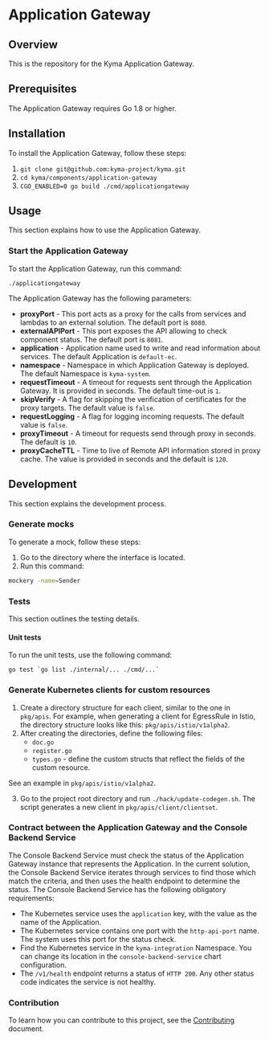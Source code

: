 # Application Gateway

## Overview

This is the repository for the Kyma Application Gateway.

## Prerequisites

The Application Gateway requires Go 1.8 or higher.

## Installation

To install the Application Gateway, follow these steps:

1. `git clone git@github.com:kyma-project/kyma.git`
1. `cd kyma/components/application-gateway`
1. `CGO_ENABLED=0 go build ./cmd/applicationgateway`

## Usage

This section explains how to use the Application Gateway.

### Start the Application Gateway

To start the Application Gateway, run this command:

```
./applicationgateway
```

The Application Gateway has the following parameters:
- **proxyPort** - This port acts as a proxy for the calls from services and lambdas to an external solution. The default port is `8080`.
- **externalAPIPort** - This port exposes the API allowing to check component status. The default port is `8081`.
- **application** - Application name used to write and read information about services. The default Application is `default-ec`.
- **namespace** - Namespace in which Application Gateway is deployed. The default Namespace is `kyma-system`.
- **requestTimeout** - A timeout for requests sent through the Application Gateway. It is provided in seconds. The default time-out is `1`.
- **skipVerify** - A flag for skipping the verification of certificates for the proxy targets. The default value is `false`.
- **requestLogging** - A flag for logging incoming requests. The default value is `false`.
- **proxyTimeout** - A timeout for requests send through proxy in seconds. The default is `10`.
- **proxyCacheTTL** - Time to live of Remote API information stored in proxy cache. The value is provided in seconds and the default is `120`.

## Development

This section explains the development process.

### Generate mocks

To generate a mock, follow these steps:

1. Go to the directory where the interface is located.
2. Run this command:
```sh
mockery -name=Sender
```

### Tests

This section outlines the testing details.

#### Unit tests

To run the unit tests, use the following command:

```
go test `go list ./internal/... ./cmd/...`
```
### Generate Kubernetes clients for custom resources

1. Create a directory structure for each client, similar to the one in `pkg/apis`. For example, when generating a client for EgressRule in Istio, the directory structure looks like this: `pkg/apis/istio/v1alpha2`.
2. After creating the directories, define the following files:
    - `doc.go`
    - `register.go`
    - `types.go` - define the custom structs that reflect the fields of the custom resource.

See an example in `pkg/apis/istio/v1alpha2`.

3. Go to the project root directory and run `./hack/update-codegen.sh`. The script generates a new client in `pkg/apis/client/clientset`.


### Contract between the Application Gateway and the Console Backend Service

The Console Backend Service must check the status of the Application Gateway instance that represents the Application.
In the current solution, the Console Backend Service iterates through services to find those which match the criteria, and then uses the health endpoint to determine the status.
The Console Backend Service has the following obligatory requirements:
- The Kubernetes service uses the `application` key, with the value as the name of the Application.
- The Kubernetes service contains one port with the `http-api-port` name. The system uses this port for the status check.
- Find the Kubernetes service in the `kyma-integration` Namespace. You can change its location in the `console-backend-service` chart configuration.
- The `/v1/health` endpoint returns a status of `HTTP 200`. Any other status code indicates the service is not healthy.

### Contribution

To learn how you can contribute to this project, see the [Contributing](/CONTRIBUTING.md) document.
